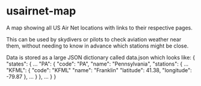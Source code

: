 # usairnet-map

A map showing all US Air Net locations with links to their respective pages.

This can be used by skydivers or pilots to check aviation weather near them, without needing to know in advance which stations might be close.

Data is stored as a large JSON dictionary called data.json which looks like:
{
  "states": {
    ...
    "PA": {
      "code": "PA",
      "name": "Pennsylvania",
      "stations": {
        ...
        "KFML": {
          "code": "KFML"
          "name": "Franklin"
          "latitude": 41.38,
          "longitude": -79.87
        },
        ...
      }
    },
    ...
  }
}
